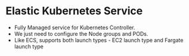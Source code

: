 # Elastic Kubernetes Service

- Fully Managed service for Kubernetes Controller.
- We just need to configure the Node groups and PODs.
- Like ECS, supports both launch types - EC2 launch type and Fargate launch type
